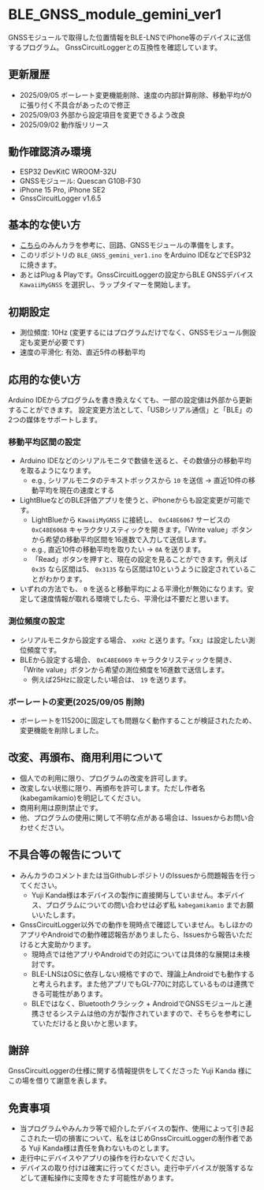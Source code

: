 # BLE_GNSS_module_gemini_ver1
GNSSモジュールで取得した位置情報をBLE-LNSでiPhone等のデバイスに送信するプログラム。
GnssCircuitLoggerとの互換性を確認しています。

## 更新履歴
- 2025/09/05 ボーレート変更機能削除、速度の内部計算削除、移動平均が0に張り付く不具合があったので修正
- 2025/09/03 外部から設定項目を変更できるよう改良
- 2025/09/02 動作版リリース

## 動作確認済み環境
- ESP32 DevKitC WROOM-32U
- GNSSモジュール: Quescan G10B-F30
- iPhone 15 Pro, iPhone SE2
- GnssCircuitLogger v1.6.5

## 基本的な使い方
- [こちら](https://minkara.carview.co.jp/userid/3475803/car/3322507/8352285/note.aspx)のみんカラを参考に、回路、GNSSモジュールの準備をします。
- このリポジトリの `BLE_GNSS_gemini_ver1.ino` をArduino IDEなどでESP32に焼きます。
- あとはPlug & Playです。GnssCircuitLoggerの設定からBLE GNSSデバイス `KawaiiMyGNSS` を選択し、ラップタイマーを開始します。

## 初期設定
- 測位頻度: 10Hz (変更するにはプログラムだけでなく、GNSSモジュール側設定も変更が必要です)
- 速度の平滑化: 有効、直近5件の移動平均

## 応用的な使い方
Arduino IDEからプログラムを書き換えなくても、一部の設定値は外部から更新することができます。
設定変更方法として、「USBシリアル通信」と「BLE」の2つの媒体をサポートします。

### 移動平均区間の設定
- Arduino IDEなどのシリアルモニタで数値を送ると、その数値分の移動平均を取るようになります。
  - e.g., シリアルモニタのテキストボックスから `10` を送信 &rightarrow; 直近10件の移動平均を現在の速度とする
- LightBlueなどのBLE評価アプリを使うと、iPhoneからも設定変更が可能です。
  - LightBlueから `KawaiiMyGNSS` に接続し、 `0xC48E6067` サービスの `0xC48E6068` キャラクタリスティックを開きます。「Write value」ボタンから希望の移動平均区間を16進数で入力して送信します。
  - e.g., 直近10件の移動平均を取りたい &rightarrow; `0A` を送ります。
  - 「Read」ボタンを押すと、現在の設定を見ることができます。例えば `0x35` なら区間は5、 `0x3135` なら区間は10というように設定されていることがわかります。
- いずれの方法でも、 `0` を送ると移動平均による平滑化が無効になります。安定して速度情報が取れる環境でしたら、平滑化は不要だと思います。

### 測位頻度の設定
- シリアルモニタから設定する場合、 `xxHz` と送ります。「xx」は設定したい測位頻度です。
- BLEから設定する場合、 `0xC48E6069` キャラクタリスティックを開き、「Write value」ボタンから希望の測位頻度を16進数で送信します。
  - 例えば25Hzに設定したい場合は、 `19` を送ります。

### ボーレートの変更(2025/09/05 削除)
- ボーレートを115200に固定しても問題なく動作することが検証されたため、変更機能を削除しました。
 
## 改変、再頒布、商用利用について
- 個人での利用に限り、プログラムの改変を許可します。
- 改変しない状態に限り、再頒布を許可します。ただし作者名(kabegamikamio)を明記してください。
- 商用利用は原則禁止です。
- 他、プログラムの使用に関して不明な点がある場合は、Issuesからお問い合わせください。
 
## 不具合等の報告について
- みんカラのコメントまたは当GithubレポジトリのIssuesから問題報告を行ってください。
  - Yuji Kanda様は本デバイスの製作に直接関与していません。本デバイス、プログラムについての問い合わせは必ず私 `kabegamikamio` までお願いいたします。
- GnssCircuitLogger以外での動作を現時点で確認していません。もしほかのアプリやAndroidでの動作確認報告がありましたら、Issuesから報告いただけると大変助かります。
  - 現時点では他アプリやAndroidでの対応については具体的な展開は未検討です。
  - BLE-LNSはOSに依存しない規格ですので、理論上Androidでも動作すると考えられます。また他アプリでもGL-770に対応しているものは連携できる可能性があります。
  - BLEではなく、Bluetoothクラシック + AndroidでGNSSモジュールと連携させるシステムは他の方が製作されていますので、そちらを参考にしていただけると良いかと思います。

## 謝辞
GnssCircuitLoggerの仕様に関する情報提供をしてくださった Yuji Kanda 様にこの場を借りて謝意を表します。

## 免責事項
- 当プログラムやみんカラ等で紹介したデバイスの製作、使用によって引き起こされた一切の損害について、私をはじめGnssCircuitLoggerの制作者である Yuji Kanda様は責任を負わないものとします。
- 走行中にデバイスやアプリの操作を行わないでください。
- デバイスの取り付けは確実に行ってください。走行中デバイスが脱落するなどして運転操作に支障をきたす可能性があります。

